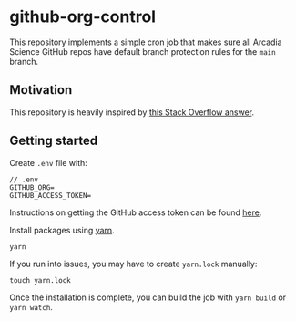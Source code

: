 # github-org-control

This repository implements a simple cron job that makes sure all Arcadia Science GitHub repos have default branch protection rules for the `main` branch.

## Motivation

<!-- TODO: Add more details -->

This repository is heavily inspired by [this Stack Overflow answer](https://stackoverflow.com/questions/54222881/enable-branch-protection-rules-in-github-at-the-organisation-level).

## Getting started

Create `.env` file with:

```
// .env
GITHUB_ORG=
GITHUB_ACCESS_TOKEN=
```

Instructions on getting the GitHub access token can be found [here](https://docs.github.com/en/authentication/keeping-your-account-and-data-secure/creating-a-personal-access-token).

Install packages using [yarn](https://yarnpkg.com/en/).

```
yarn
```

If you run into issues, you may have to create `yarn.lock` manually:

```
touch yarn.lock
```

Once the installation is complete, you can build the job with `yarn build` or `yarn watch`.
